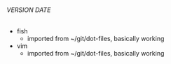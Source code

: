 ###### VERSION DATE
- fish
    - imported from ~/git/dot-files, basically working
- vim
    - imported from ~/git/dot-files, basically working
